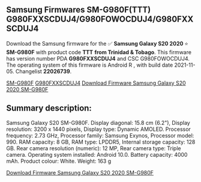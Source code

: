 <h2>Samsung Firmwares SM-G980F(TTT) G980FXXSCDUJ4/G980FOWOCDUJ4/G980FXXSCDUJ4</h2>
Download the Samsung firmware for the ✅ <strong>Samsung Galaxy S20 2020 </strong> ⭐ <strong>SM-G980F</strong> with product code <strong>TTT</strong> <strong> from Trinidad & Tobago</strong>. This firmware has version number PDA <strong>G980FXXSCDUJ4</strong> and CSC G980FOWOCDUJ4. The operating system of this firmware is Android R , with build date 2021-11-05. Changelist <strong>22026739</strong>.


[SM-G980F](https://samfirm.shop/samsung/model/SM-G980F)
[G980FXXSCDUJ4](https://samfirm.shop/samsung/pda/G980FXXSCDUJ4)
[Download Firmware Samsung Galaxy S20 2020 SM-G980F](https://samfirm.shop/samsung/firmware/471522)
<h2>Summary description:</h2>
<p>Samsung Galaxy S20 SM-G980F. Display diagonal: 15.8 cm (6.2"), Display resolution: 3200 x 1440 pixels, Display type: Dynamic AMOLED. Processor frequency: 2.73 GHz, Processor family: Samsung Exynos, Processor model: 990. RAM capacity: 8 GB, RAM type: LPDDR5, Internal storage capacity: 128 GB. Rear camera resolution (numeric): 12 MP, Rear camera type: Triple camera. Operating system installed: Android 10.0. Battery capacity: 4000 mAh. Product colour: White. Weight: 163 g</p>


[Download Firmware Samsung Galaxy S20 2020 SM-G980F](https://samfirm.shop/samsung/firmware/471522)
